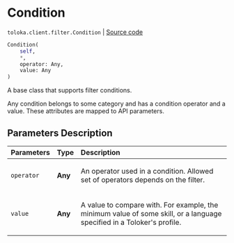 # Condition
`toloka.client.filter.Condition` | [Source code](https://github.com/Toloka/toloka-kit/blob/v1.2.0.post1/src/client/filter.py#L146)

```python
Condition(
    self,
    *,
    operator: Any,
    value: Any
)
```

A base class that supports filter conditions.


Any condition belongs to some category and has a condition operator and a value. These attributes are mapped to API parameters.

## Parameters Description

| Parameters | Type | Description |
| :----------| :----| :-----------|
`operator`|**Any**|<p>An operator used in a condition. Allowed set of operators depends on the filter.</p>
`value`|**Any**|<p>A value to compare with. For example, the minimum value of some skill, or a language specified in a Toloker&#x27;s profile.</p>
